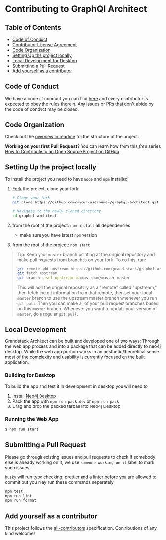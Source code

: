 # Contributing to GraphQl Architect

## Table of Contents

- [Code of Conduct](#code-of-conduct)
- [Contributor License Agreement](#contributor-license-agreement)
- [Code Organization](#code-organization)
- [Setting Up the project locally](#setting-up-the-project-locally)
- [Local Development for Desktop](#local-development-for-desktop)
- [Submitting a Pull Request](#submitting-a-pull-request)
- [Add yourself as a contributor](#add-yourself-as-a-contributor)

## Code of Conduct

We have a code of conduct you can find [here](./CODE_OF_CONDUCT.md) and every
contributor is expected to obey the rules therein. Any issues or PRs that don't
abide by the code of conduct may be closed.

## Code Organization

Check out the [overview in readme](./CONTRIBUTING#overview) for the structure of the project.

**Working on your first Pull Request?** You can learn how from this _free_
series
[How to Contribute to an Open Source Project on GitHub](https://egghead.io/series/how-to-contribute-to-an-open-source-project-on-github)

## Setting Up the project locally

To install the project you need to have `node` and `npm` installed

1.  [Fork](https://help.github.com/articles/fork-a-repo/) the project, clone
    your fork:

    ```sh
    # Clone your fork
    git clone https://github.com/<your-username>/graphql-architect.git

    # Navigate to the newly cloned directory
    cd graphql-architect
    ```

2.  from the root of the project: `npm install` all dependencies
    - make sure you have latest `npm` version
3.  from the root of the project: `npm start`

> Tip: Keep your `master` branch pointing at the original repository and make
> pull requests from branches on your fork. To do this, run:
>
> ```sh
> git remote add upstream https://github.com/grand-stack/graphql-architect
> git fetch upstream
> git branch --set-upstream-to=upstream/master master
> ```
>
> This will add the original repository as a "remote" called "upstream," then
> fetch the git information from that remote, then set your local `master`
> branch to use the upstream master branch whenever you run `git pull`. Then you
> can make all of your pull request branches based on this `master` branch.
> Whenever you want to update your version of `master`, do a regular `git pull`.

## Local Development

Grandstack Architect can be built and developed one of two ways: Through the web app process and
into a package that can be added directly to neo4j desktop. While the web app portion works in an
aesthetic/theoretical sense most of the complexity and usability is currently focused on the built
application.

### Building for Desktop

To build the app and test it in development in desktop you will need to

1. Install [Neo4j Desktop](https://neo4j.com/download/)
2. Pack the app with `npm run pack:dev` or `npm run pack`
3. Drag and drop the packed tarball into Neo4j Desktop

### Running the Web App

```sh
$ npm run start
```

## Submitting a Pull Request

Please go through existing issues and pull requests to check if somebody else is
already working on it, we use `someone working on it` label to mark such issues.

`husky` will run type checking, prettier and a linter before you are allowed to commit
but you may run these commands seperately

```sh
npm test
npm run lint
npm run format
```

## Add yourself as a contributor

This project follows the
[all-contributors](https://github.com/all-contributors/all-contributors)
specification. Contributions of any kind welcome!
